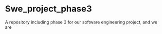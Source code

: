 # Swe_project_phase3
A repository including phase 3 for our software engineering project, and we are
